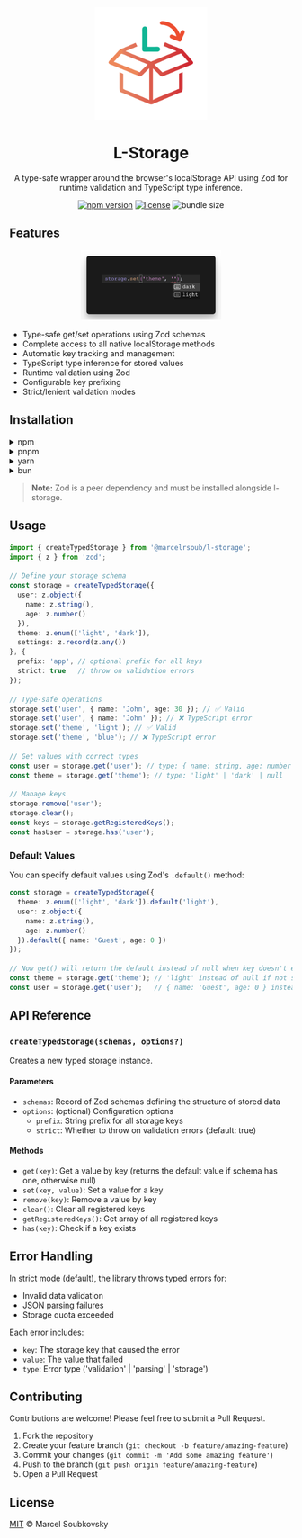 <p align="center">
  <img src="./assets/logo.svg" alt="L-Storage Logo" width="200" />
</p>

<h1 align="center">L-Storage</h1>

<p align="center">
  A type-safe wrapper around the browser's localStorage API using Zod for runtime validation and TypeScript type inference.
</p>

<p align="center">
  <a href="https://www.npmjs.com/package/@marcelrsoub/l-storage"><img src="https://img.shields.io/npm/v/@marcelrsoub/l-storage.svg" alt="npm version"></a>
  <a href="https://github.com/marcelrsoub/l-storage/blob/main/LICENSE"><img src="https://img.shields.io/npm/l/@marcelrsoub/l-storage.svg" alt="license"></a>
  <img src="https://img.shields.io/bundlephobia/minzip/@marcelrsoub/l-storage" alt="bundle size">
</p>

## Features

<p align="center">
  <img src="./assets/autocompletion.png" alt="Autocompletion Preview" width="250" />
</p>




- Type-safe get/set operations using Zod schemas
- Complete access to all native localStorage methods
- Automatic key tracking and management
- TypeScript type inference for stored values
- Runtime validation using Zod
- Configurable key prefixing
- Strict/lenient validation modes

## Installation

<details>
<summary>npm</summary>

```bash
npm install @marcelrsoub/l-storage zod
```
</details>

<details>
<summary>pnpm</summary>

```bash
pnpm add @marcelrsoub/l-storage zod
```
</details>

<details>
<summary>yarn</summary>

```bash
yarn add @marcelrsoub/l-storage zod
```
</details>

<details>
<summary>bun</summary>

```bash
bun add @marcelrsoub/l-storage zod
```
</details>

> **Note:** Zod is a peer dependency and must be installed alongside l-storage.

## Usage

```typescript
import { createTypedStorage } from '@marcelrsoub/l-storage';
import { z } from 'zod';

// Define your storage schema
const storage = createTypedStorage({
  user: z.object({
    name: z.string(),
    age: z.number()
  }),
  theme: z.enum(['light', 'dark']),
  settings: z.record(z.any())
}, {
  prefix: 'app', // optional prefix for all keys
  strict: true   // throw on validation errors
});

// Type-safe operations
storage.set('user', { name: 'John', age: 30 }); // ✅ Valid
storage.set('user', { name: 'John' }); // ❌ TypeScript error
storage.set('theme', 'light'); // ✅ Valid
storage.set('theme', 'blue'); // ❌ TypeScript error

// Get values with correct types
const user = storage.get('user'); // type: { name: string, age: number } | null
const theme = storage.get('theme'); // type: 'light' | 'dark' | null

// Manage keys
storage.remove('user');
storage.clear();
const keys = storage.getRegisteredKeys();
const hasUser = storage.has('user');
```

### Default Values

You can specify default values using Zod's `.default()` method:

```typescript
const storage = createTypedStorage({
  theme: z.enum(['light', 'dark']).default('light'),
  user: z.object({
    name: z.string(),
    age: z.number()
  }).default({ name: 'Guest', age: 0 })
});

// Now get() will return the default instead of null when key doesn't exist
const theme = storage.get('theme'); // 'light' instead of null if not set
const user = storage.get('user');   // { name: 'Guest', age: 0 } instead of null if not set
```

## API Reference

### `createTypedStorage(schemas, options?)`

Creates a new typed storage instance.

#### Parameters

- `schemas`: Record of Zod schemas defining the structure of stored data
- `options`: (optional) Configuration options
  - `prefix`: String prefix for all storage keys
  - `strict`: Whether to throw on validation errors (default: true)

#### Methods

- `get(key)`: Get a value by key (returns the default value if schema has one, otherwise null)
- `set(key, value)`: Set a value for a key
- `remove(key)`: Remove a value by key
- `clear()`: Clear all registered keys
- `getRegisteredKeys()`: Get array of all registered keys
- `has(key)`: Check if a key exists

## Error Handling

In strict mode (default), the library throws typed errors for:
- Invalid data validation
- JSON parsing failures
- Storage quota exceeded

Each error includes:
- `key`: The storage key that caused the error
- `value`: The value that failed
- `type`: Error type ('validation' | 'parsing' | 'storage')

## Contributing

Contributions are welcome! Please feel free to submit a Pull Request.

1. Fork the repository
2. Create your feature branch (`git checkout -b feature/amazing-feature`)
3. Commit your changes (`git commit -m 'Add some amazing feature'`)
4. Push to the branch (`git push origin feature/amazing-feature`)
5. Open a Pull Request

## License

[MIT](LICENSE) © Marcel Soubkovsky